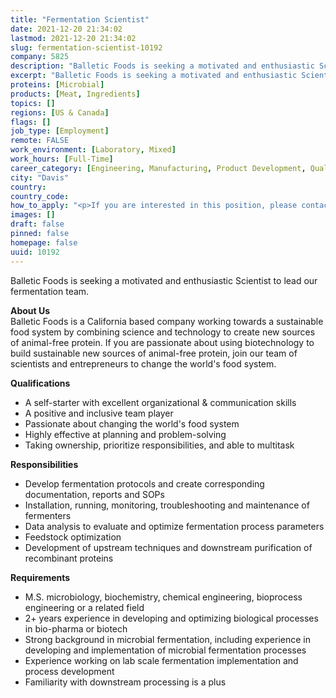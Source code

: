 ```yaml
---
title: "Fermentation Scientist"
date: 2021-12-20 21:34:02
lastmod: 2021-12-20 21:34:02
slug: fermentation-scientist-10192
company: 5825
description: "Balletic Foods is seeking a motivated and enthusiastic Scientist to lead our fermentation team.About UsBalletic Foods is a California based company working towards a sustainable food system by combining science and technology to create new sources of animal-free protein. If you are passionate about using biotechnology to build sustainable new sources of animal-free protein, join our team of scientists and entrepreneurs to change the world’s food system.Qualifications"
excerpt: "Balletic Foods is seeking a motivated and enthusiastic Scientist to lead our fermentation team.About UsBalletic Foods is a California based company working towards a sustainable food system by combining science and technology to create new sources of animal-free protein. If you are passionate about using biotechnology to build sustainable new sources of animal-free protein, join our team of scientists and entrepreneurs to change the world’s food system.Qualifications"
proteins: [Microbial]
products: [Meat, Ingredients]
topics: []
regions: [US & Canada]
flags: []
job_type: [Employment]
remote: FALSE
work_environment: [Laboratory, Mixed]
work_hours: [Full-Time]
career_category: [Engineering, Manufacturing, Product Development, Quality & Safety, Research, Supply Chain]
city: "Davis"
country: 
country_code: 
how_to_apply: "<p>If you are interested in this position, please contact <a href=\"mailto:careers@balleticfoods.com\"><u>careers@balleticfoods.com</u></a>.</p>"
images: []
draft: false
pinned: false
homepage: false
uuid: 10192
---
```

Balletic Foods is seeking a motivated and enthusiastic Scientist to lead
our fermentation team.

**About Us**\
Balletic Foods is a California based company working towards a
sustainable food system by combining science and technology to create
new sources of animal-free protein. If you are passionate about using
biotechnology to build sustainable new sources of animal-free protein,
join our team of scientists and entrepreneurs to change the world's food
system.

**Qualifications**

-   A self-starter with excellent organizational & communication skills
-   A positive and inclusive team player 
-   Passionate about changing the world\'s food system
-   Highly effective at planning and problem-solving
-   Taking ownership, prioritize responsibilities, and able to multitask

**Responsibilities**

-   Develop fermentation protocols and create corresponding
    documentation, reports and SOPs
-   Installation, running, monitoring, troubleshooting and maintenance
    of fermenters 
-   Data analysis to evaluate and optimize fermentation process
    parameters
-   Feedstock optimization
-   Development of upstream techniques and downstream purification of
    recombinant proteins

**Requirements**

-   M.S. microbiology, biochemistry, chemical engineering, bioprocess
    engineering or a related field
-   2+ years experience in developing and optimizing biological
    processes in bio-pharma or biotech
-   Strong background in microbial fermentation, including experience in
    developing and implementation of microbial fermentation processes
-   Experience working on lab scale fermentation implementation and
    process development
-   Familiarity with downstream processing is a plus
